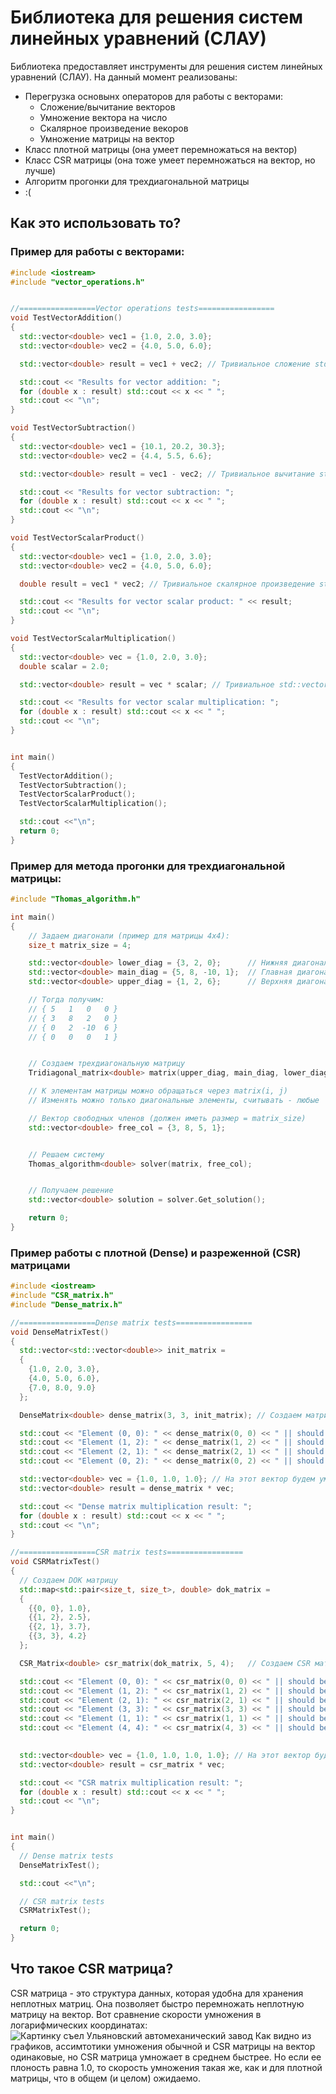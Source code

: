 # Библиотека для решения систем линейных уравнений (СЛАУ)

Библиотека предоставляет инструменты для решения систем линейных уравнений (СЛАУ). На данный момент реализованы:
- Перегрузка основынх операторов для работы с векторами:
    - Сложение/вычитание векторов
    - Умножение вектора на число
    - Скалярное произведение векоров
    - Умножение матрицы на вектор
- Класс плотной матрицы (она умеет перемножаться на вектор)
- Класс CSR матрицы (она тоже умеет перемножаться на вектор, но лучше)
- Алгоритм прогонки для трехдиагональной матрицы
- :(

## Как это использовать то?
### Пример для работы с векторами:
```cxx
#include <iostream>
#include "vector_operations.h"


//=================Vector operations tests=================
void TestVectorAddition()
{
  std::vector<double> vec1 = {1.0, 2.0, 3.0};
  std::vector<double> vec2 = {4.0, 5.0, 6.0};

  std::vector<double> result = vec1 + vec2; // Тривиальное сложение std::vector<T>

  std::cout << "Results for vector addition: ";
  for (double x : result) std::cout << x << " ";
  std::cout << "\n";
}

void TestVectorSubtraction()
{
  std::vector<double> vec1 = {10.1, 20.2, 30.3};
  std::vector<double> vec2 = {4.4, 5.5, 6.6};

  std::vector<double> result = vec1 - vec2; // Тривиальное вычитание std::vector<T>

  std::cout << "Results for vector subtraction: ";
  for (double x : result) std::cout << x << " ";
  std::cout << "\n";
}

void TestVectorScalarProduct()
{
  std::vector<double> vec1 = {1.0, 2.0, 3.0};
  std::vector<double> vec2 = {4.0, 5.0, 6.0};

  double result = vec1 * vec2; // Тривиальное скалярное произведение std::vector<T>

  std::cout << "Results for vector scalar product: " << result;
  std::cout << "\n";
}

void TestVectorScalarMultiplication()
{
  std::vector<double> vec = {1.0, 2.0, 3.0};
  double scalar = 2.0;

  std::vector<double> result = vec * scalar; // Тривиальное std::vector<T> на число

  std::cout << "Results for vector scalar multiplication: ";
  for (double x : result) std::cout << x << " ";
  std::cout << "\n";
}


int main()
{
  TestVectorAddition();
  TestVectorSubtraction();
  TestVectorScalarProduct();
  TestVectorScalarMultiplication();

  std::cout <<"\n";
  return 0;
}
```

### Пример для метода прогонки для трехдиагональной матрицы:
```cxx
#include "Thomas_algorithm.h"

int main()
{
    // Задаем диагонали (пример для матрицы 4x4):
    size_t matrix_size = 4;

    std::vector<double> lower_diag = {3, 2, 0};      // Нижняя диагональ (N-1 элементов)
    std::vector<double> main_diag = {5, 8, -10, 1};  // Главная диагональ (N элементов)
    std::vector<double> upper_diag = {1, 2, 6};      // Верхняя диагональ (N-1 элементов)

    // Тогда получим:
    // { 5   1   0   0 }
    // { 3   8   2   0 }
    // { 0   2  -10  6 }
    // { 0   0   0   1 }


    // Создаем трехдиагональную матрицу
    Tridiagonal_matrix<double> matrix(upper_diag, main_diag, lower_diag, matrix_size);

    // К элементам матрицы можно обращаться через matrix(i, j)
    // Изменять можно только диагональные элементы, считывать - любые

    // Вектор свободных членов (должен иметь размер = matrix_size)
    std::vector<double> free_col = {3, 8, 5, 1};


    // Решаем систему
    Thomas_algorithm<double> solver(matrix, free_col);


    // Получаем решение
    std::vector<double> solution = solver.Get_solution();

    return 0;
}
```

### Пример работы с плотной (Dense) и разреженной (CSR) матрицами
```cxx
#include <iostream>
#include "CSR_matrix.h"
#include "Dense_matrix.h"

//=================Dense matrix tests=================
void DenseMatrixTest()
{
  std::vector<std::vector<double>> init_matrix =
  {
    {1.0, 2.0, 3.0},
    {4.0, 5.0, 6.0},
    {7.0, 8.0, 9.0}
  };

  DenseMatrix<double> dense_matrix(3, 3, init_matrix); // Создаем матрицу

  std::cout << "Element (0, 0): " << dense_matrix(0, 0) << " || should be 1.0\n"; // Выводим ее элементы с помощью ()
  std::cout << "Element (1, 2): " << dense_matrix(1, 2) << " || should be 6.0\n";
  std::cout << "Element (2, 1): " << dense_matrix(2, 1) << " || should be 8.0\n";
  std::cout << "Element (0, 2): " << dense_matrix(0, 2) << " || should be 3.0\n";

  std::vector<double> vec = {1.0, 1.0, 1.0}; // На этот вектор будем умножать
  std::vector<double> result = dense_matrix * vec;

  std::cout << "Dense matrix multiplication result: ";
  for (double x : result) std::cout << x << " ";
  std::cout << "\n";
}

//=================CSR matrix tests=================
void CSRMatrixTest()
{
  // Создаем DOK матрицу
  std::map<std::pair<size_t, size_t>, double> dok_matrix =
  {
    {{0, 0}, 1.0},
    {{1, 2}, 2.5},
    {{2, 1}, 3.7},
    {{3, 3}, 4.2}
  }; 

  CSR_Matrix<double> csr_matrix(dok_matrix, 5, 4);   // Создаем CSR матрицу, передавая в конструктор DOK матрицу и необходимые размеры

  std::cout << "Element (0, 0): " << csr_matrix(0, 0) << " || should be 1.0\n"; // Выводим ее элементы с помощью ()
  std::cout << "Element (1, 2): " << csr_matrix(1, 2) << " || should be 2.5\n"; // ВАЖНО - нельзя изменять элементы CSR матрицы
  std::cout << "Element (2, 1): " << csr_matrix(2, 1) << " || should be 3.7\n"; // Возможно, я потом это реализую
  std::cout << "Element (3, 3): " << csr_matrix(3, 3) << " || should be 4.2\n";
  std::cout << "Element (1, 1): " << csr_matrix(1, 1) << " || should be 0.0\n";
  std::cout << "Element (4, 4): " << csr_matrix(4, 3) << " || should be 0.0\n"; // Такой элемент мы не передавали, но передали размер - 
                                                                                // у нас одна нулевая строка снизу

  std::vector<double> vec = {1.0, 1.0, 1.0, 1.0}; // На этот вектор будем умножать
  std::vector<double> result = csr_matrix * vec;

  std::cout << "CSR matrix multiplication result: ";
  for (double x : result) std::cout << x << " ";
  std::cout << "\n";
}


int main()
{
  // Dense matrix tests
  DenseMatrixTest();

  std::cout <<"\n";

  // CSR matrix tests
  CSRMatrixTest();

  return 0;
}
```

## Что такое CSR матрица?
CSR матрица - это структура данных, которая удобна для хранения неплотных матриц. Она позволяет быстро перемножать неплотную матрицу на вектор. Вот сравнение скорости умножения в логарифмических координатах:
![Картинку съел Ульяновский автомеханический завод](https://github.com/GlebLarkin/Systems-of-linear-equations/blob/main/data/t(n).png)
Как видно из графиков, ассимтотики умножения обычной и CSR матрицы на вектор одинаковые, но CSR матрица умножает в среднем быстрее. Но если ее плоность равна 1.0, то скорость умножения такая же, как и для плотной матрицы, что в общем (и целом) ожидаемо. 